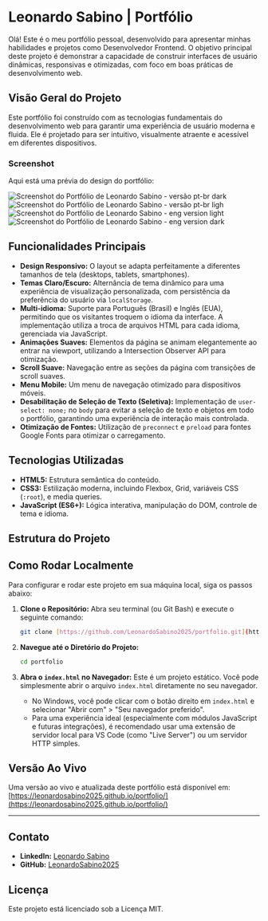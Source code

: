 # Leonardo Sabino | Portfólio

Olá! Este é o meu portfólio pessoal, desenvolvido para apresentar minhas habilidades e projetos como Desenvolvedor Frontend. O objetivo principal deste projeto é demonstrar a capacidade de construir interfaces de usuário dinâmicas, responsivas e otimizadas, com foco em boas práticas de desenvolvimento web.

## Visão Geral do Projeto

Este portfólio foi construído com as tecnologias fundamentais do desenvolvimento web para garantir uma experiência de usuário moderna e fluida. Ele é projetado para ser intuitivo, visualmente atraente e acessível em diferentes dispositivos.

### Screenshot

Aqui está uma prévia do design do portfólio:

![Screenshot do Portfólio de Leonardo Sabino - versão pt-br dark](imgs/Screenshot_dark.png)
![Screenshot do Portfólio de Leonardo Sabino - versão pt-br ligh](imgs/Screenshot_light.png)
![Screenshot do Portfólio de Leonardo Sabino - eng version light](imgs/Screenshot_light_eng.png)
![Screenshot do Portfólio de Leonardo Sabino - eng version dark](imgs/Screenshot_dark_eng.png)

## Funcionalidades Principais

- **Design Responsivo:** O layout se adapta perfeitamente a diferentes tamanhos de tela (desktops, tablets, smartphones).
- **Temas Claro/Escuro:** Alternância de tema dinâmico para uma experiência de visualização personalizada, com persistência da preferência do usuário via `localStorage`.
- **Multi-idioma:** Suporte para Português (Brasil) e Inglês (EUA), permitindo que os visitantes troquem o idioma da interface. A implementação utiliza a troca de arquivos HTML para cada idioma, gerenciada via JavaScript.
- **Animações Suaves:** Elementos da página se animam elegantemente ao entrar na viewport, utilizando a Intersection Observer API para otimização.
- **Scroll Suave:** Navegação entre as seções da página com transições de scroll suaves.
- **Menu Mobile:** Um menu de navegação otimizado para dispositivos móveis.
- **Desabilitação de Seleção de Texto (Seletiva):** Implementação de `user-select: none;` no `body` para evitar a seleção de texto e objetos em todo o portfólio, garantindo uma experiência de interação mais controlada.
- **Otimização de Fontes:** Utilização de `preconnect` e `preload` para fontes Google Fonts para otimizar o carregamento.

## Tecnologias Utilizadas

- **HTML5:** Estrutura semântica do conteúdo.
- **CSS3:** Estilização moderna, incluindo Flexbox, Grid, variáveis CSS (`:root`), e media queries.
- **JavaScript (ES6+):** Lógica interativa, manipulação do DOM, controle de tema e idioma.

## Estrutura do Projeto

## Como Rodar Localmente

Para configurar e rodar este projeto em sua máquina local, siga os passos abaixo:

1.  **Clone o Repositório:**
    Abra seu terminal (ou Git Bash) e execute o seguinte comando:

    ```bash
    git clone [https://github.com/LeonardoSabino2025/portfolio.git](https://github.com/LeonardoSabino2025/portfolio.git)
    ```

2.  **Navegue até o Diretório do Projeto:**

    ```bash
    cd portfolio
    ```

3.  **Abra o `index.html` no Navegador:**
    Este é um projeto estático. Você pode simplesmente abrir o arquivo `index.html` diretamente no seu navegador.
    - No Windows, você pode clicar com o botão direito em `index.html` e selecionar "Abrir com" > "Seu navegador preferido".
    - Para uma experiência ideal (especialmente com módulos JavaScript e futuras integrações), é recomendado usar uma extensão de servidor local para VS Code (como "Live Server") ou um servidor HTTP simples.

## Versão Ao Vivo

Uma versão ao vivo e atualizada deste portfólio está disponível em:
[https://leonardosabino2025.github.io/portfolio/](https://leonardosabino2025.github.io/portfolio/)

---

## Contato

- **LinkedIn:** [Leonardo Sabino](https://www.linkedin.com/in/leonardo-sabino/)
- **GitHub:** [LeonardoSabino2025](https://github.com/LeonardoSabino2025)

## Licença

Este projeto está licenciado sob a Licença MIT.
